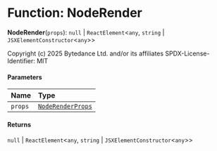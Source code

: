 # Function: NodeRender

**NodeRender**(`props`): `null` | `ReactElement`<`any`, `string` | `JSXElementConstructor`<`any`>>

Copyright (c) 2025 Bytedance Ltd. and/or its affiliates
SPDX-License-Identifier: MIT

#### Parameters

| Name | Type |
| :------ | :------ |
| `props` | [`NodeRenderProps`](/en/auto-docs/editor/interfaces/NodeRenderProps.md) |

#### Returns

`null` | `ReactElement`<`any`, `string` | `JSXElementConstructor`<`any`>>
